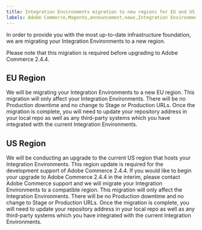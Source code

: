 ```yaml
---
title: Integration Environments migration to new regions for EU and US
labels: Adobe Commerce,Magento,announcement,news,Integration Environments,migration,US,EU,upgrade,2.4.4
---
```


In order to provide you with the most up-to-date infrastructure foundation, we are migrating your Integration Environments to a new region.

Please note that this migration is required before upgrading to Adobe Commerce 2.4.4.

## EU Region

We will be migrating your Integration Environments to a new EU region. This migration will only affect your Integration Environments. There will be no Production downtime and no change to Stage or Production URLs. Once the migration is complete, you will need to update your repository address in your local repo as well as any third-party systems which you have integrated with the current Integration Environments.

## US Region

We will be conducting an upgrade to the current US region that hosts your Integration Environments. This region update is required for the development support of Adobe Commerce 2.4.4. If you would like to begin your upgrade to Adobe Commerce 2.4.4 in the interim, please contact Adobe Commerce support and we will migrate your Integration Environments to a compatible region. This migration will only affect the Integration Environments. There will be no Production downtime and no change to Stage or Production URLs. Once the migration is complete, you will need to update your repository address in your local repo as well as any third-party systems which you have integrated with the current Integration Environments.
